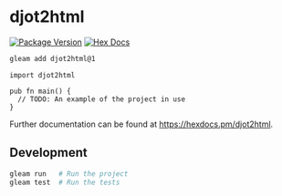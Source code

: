 # djot2html

[![Package Version](https://img.shields.io/hexpm/v/djot2html)](https://hex.pm/packages/djot2html)
[![Hex Docs](https://img.shields.io/badge/hex-docs-ffaff3)](https://hexdocs.pm/djot2html/)

```sh
gleam add djot2html@1
```
```gleam
import djot2html

pub fn main() {
  // TODO: An example of the project in use
}
```

Further documentation can be found at <https://hexdocs.pm/djot2html>.

## Development

```sh
gleam run   # Run the project
gleam test  # Run the tests
```

